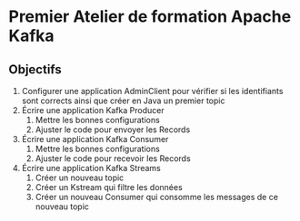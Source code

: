# Premier Atelier de formation Apache Kafka

## Objectifs

1. Configurer une application AdminClient pour vérifier si les identifiants sont corrects ainsi que
   créer en Java un premier topic
2. Écrire une application Kafka Producer
    1. Mettre les bonnes configurations
    2. Ajuster le code pour envoyer les Records
3. Écrire une application Kafka Consumer
    1. Mettre les bonnes configurations
    2. Ajuster le code pour recevoir les Records
4. Écrire une application Kafka Streams
    1. Créer un nouveau topic
    2. Créer un Kstream qui filtre les données
    3. Créer un nouveau Consumer qui consomme les messages de ce nouveau topic